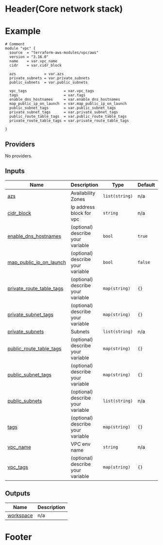 <!-- BEGIN_TF_DOCS -->
# Header(Core network stack)

# Example

```hcl
# Comment
module "vpc" {
  source  = "terraform-aws-modules/vpc/aws"
  version = "3.16.0"
  name    = var.vpc_name
  cidr    = var.cidr_block

  azs             = var.azs
  private_subnets = var.private_subnets
  public_subnets  = var.public_subnets

  vpc_tags                 = var.vpc_tags
  tags                     = var.tags
  enable_dns_hostnames     = var.enable_dns_hostnames
  map_public_ip_on_launch  = var.map_public_ip_on_launch
  public_subnet_tags       = var.public_subnet_tags
  private_subnet_tags      = var.private_subnet_tags
  public_route_table_tags  = var.public_route_table_tags
  private_route_table_tags = var.private_route_table_tags

}
```

## Providers

No providers.
## Inputs

| Name | Description | Type | Default | Required |
|------|-------------|------|---------|:--------:|
| <a name="input_azs"></a> [azs](#input\_azs) | Availability Zones | `list(string)` | n/a | yes |
| <a name="input_cidr_block"></a> [cidr\_block](#input\_cidr\_block) | Ip address block for vpc | `string` | n/a | yes |
| <a name="input_enable_dns_hostnames"></a> [enable\_dns\_hostnames](#input\_enable\_dns\_hostnames) | (optional) describe your variable | `bool` | `true` | no |
| <a name="input_map_public_ip_on_launch"></a> [map\_public\_ip\_on\_launch](#input\_map\_public\_ip\_on\_launch) | (optional) describe your variable | `bool` | `false` | no |
| <a name="input_private_route_table_tags"></a> [private\_route\_table\_tags](#input\_private\_route\_table\_tags) | (optional) describe your variable | `map(string)` | `{}` | no |
| <a name="input_private_subnet_tags"></a> [private\_subnet\_tags](#input\_private\_subnet\_tags) | (optional) describe your variable | `map(string)` | `{}` | no |
| <a name="input_private_subnets"></a> [private\_subnets](#input\_private\_subnets) | Subnets | `list(string)` | n/a | yes |
| <a name="input_public_route_table_tags"></a> [public\_route\_table\_tags](#input\_public\_route\_table\_tags) | (optional) describe your variable | `map(string)` | `{}` | no |
| <a name="input_public_subnet_tags"></a> [public\_subnet\_tags](#input\_public\_subnet\_tags) | (optional) describe your variable | `map(string)` | `{}` | no |
| <a name="input_public_subnets"></a> [public\_subnets](#input\_public\_subnets) | (optional) describe your variable | `list(string)` | n/a | yes |
| <a name="input_tags"></a> [tags](#input\_tags) | (optional) describe your variable | `map(string)` | `{}` | no |
| <a name="input_vpc_name"></a> [vpc\_name](#input\_vpc\_name) | VPC env name | `string` | n/a | yes |
| <a name="input_vpc_tags"></a> [vpc\_tags](#input\_vpc\_tags) | (optional) describe your variable | `map(string)` | `{}` | no |
## Outputs

| Name | Description |
|------|-------------|
| <a name="output_workspace"></a> [workspace](#output\_workspace) | n/a |

# Footer

<!-- END_TF_DOCS -->
